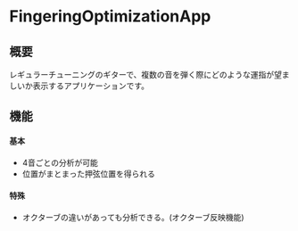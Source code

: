 # FingeringOptimizationApp
## 概要
レギュラーチューニングのギターで、複数の音を弾く際にどのような運指が望ましいか表示するアプリケーションです。

## 機能
#### 基本
 - 4音ごとの分析が可能
 - 位置がまとまった押弦位置を得られる
#### 特殊
 - オクターブの違いがあっても分析できる。(オクターブ反映機能)
